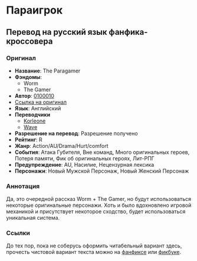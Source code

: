 # Параигрок #

## Перевод на русский язык фанфика-кроссовера ##

### Оригинал ###

- **Название**: The Paragamer
- **Фэндомы**:
    - Worm
    - The Gamer
- **Автор**: [0100010](https://forums.spacebattles.com/members/0100010.347701/)
- [Ссылка на оригинал](https://forums.spacebattles.com/threads/the-paragamer-worm-the-gamer-w-ocs.496126/)
- **Язык**:	Английский
- **Переводчики**
    - [Korleone](http://fanfics.me/user230187)
    - [Wave](https://github.com/wave-blessed)
- **Разрешение на перевод**: Разрешение получено
- **Рейтинг**: R
- **Жанр**: Action/AU/Drama/Hurt/comfort
- **События**: Атака Губителя, Вне команд, Много оригинальных героев, Потеря памяти, Фик об оригинальных героях, Лит-РПГ
- **Предупреждение**: AU, Насилие, Нецензурная лексика
- **Персонажи**: Новый Мужской Персонаж, Новый Женский Персонаж

### Аннотация ###

Да, это очередной рассказ Worm + The Gamer, но будут использоваться некоторые оригинальные персонажи.
Хоть и было вдохновлено игровой механикой и присутствует некоторое сходство, будет использоваться уникальная система.

### Ссылки ###

До тех пор, пока не соберусь оформить читабельный вариант здесь, прочесть чистовой вариант текста можно
на [фанфиксе](https://fanfics.me/fic108411) или [фикбуке](https://ficbook.net/readfic/6685854).
